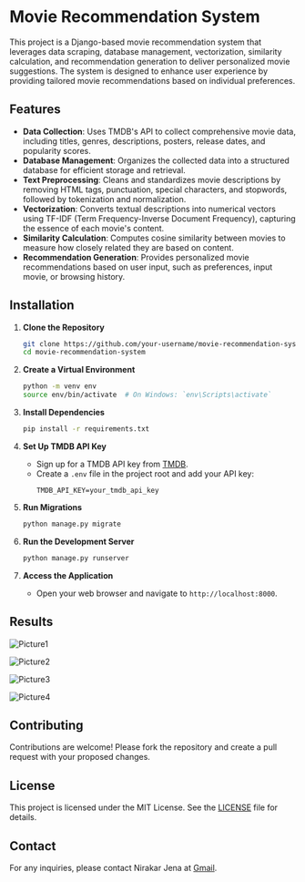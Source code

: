 # Movie Recommendation System

This project is a Django-based movie recommendation system that leverages data scraping, database management, vectorization, similarity calculation, and recommendation generation to deliver personalized movie suggestions. The system is designed to enhance user experience by providing tailored movie recommendations based on individual preferences.

## Features

- **Data Collection**: Uses TMDB's API to collect comprehensive movie data, including titles, genres, descriptions, posters, release dates, and popularity scores.
- **Database Management**: Organizes the collected data into a structured database for efficient storage and retrieval.
- **Text Preprocessing**: Cleans and standardizes movie descriptions by removing HTML tags, punctuation, special characters, and stopwords, followed by tokenization and normalization.
- **Vectorization**: Converts textual descriptions into numerical vectors using TF-IDF (Term Frequency-Inverse Document Frequency), capturing the essence of each movie's content.
- **Similarity Calculation**: Computes cosine similarity between movies to measure how closely related they are based on content.
- **Recommendation Generation**: Provides personalized movie recommendations based on user input, such as preferences, input movie, or browsing history.

## Installation

1. **Clone the Repository**
   ```bash
   git clone https://github.com/your-username/movie-recommendation-system.git
   cd movie-recommendation-system
   ```

2. **Create a Virtual Environment**
   ```bash
   python -m venv env
   source env/bin/activate  # On Windows: `env\Scripts\activate`
   ```

3. **Install Dependencies**
   ```bash
   pip install -r requirements.txt
   ```

4. **Set Up TMDB API Key**
   - Sign up for a TMDB API key from [TMDB](https://www.themoviedb.org/).
   - Create a `.env` file in the project root and add your API key:
     ```
     TMDB_API_KEY=your_tmdb_api_key
     ```

5. **Run Migrations**
   ```bash
   python manage.py migrate
   ```

6. **Run the Development Server**
   ```bash
   python manage.py runserver
   ```

7. **Access the Application**
   - Open your web browser and navigate to `http://localhost:8000`.
  
## Results

![Picture1](https://github.com/user-attachments/assets/707484eb-6fbd-4960-8567-95ea40f64aba)

![Picture2](https://github.com/user-attachments/assets/a6b8b691-4fcf-4623-b741-75ced7c2d7c5)

![Picture3](https://github.com/user-attachments/assets/46d8aced-de01-4bb7-baeb-b909051d01c8)

![Picture4](https://github.com/user-attachments/assets/c1de9acb-62ca-4c77-a2e5-72627cb589c1)

## Contributing

Contributions are welcome! Please fork the repository and create a pull request with your proposed changes.

## License

This project is licensed under the MIT License. See the [LICENSE](LICENSE) file for details.

## Contact

For any inquiries, please contact Nirakar Jena at [Gmail](mailto:jenashubham60@gmail.com).
